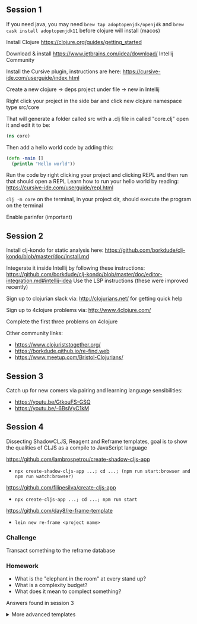 

## Session 1 

If you need java, you may need `brew tap adoptopenjdk/openjdk` and `brew cask install adoptopenjdk11` before clojure will install (macos)

Install Clojure https://clojure.org/guides/getting_started

Download & install https://www.jetbrains.com/idea/download/ Intellij Community

Install the Cursive plugin, instructions are here: https://cursive-ide.com/userguide/index.html

Create a new clojure -> deps project under file -> new in Intellij

Right click your project in the side bar and click new clojure namespace type src/core

That will generate a folder called src with a .clj file in called "core.clj" 
open it and edit it to be:
```clj
(ns core)
```

Then add a hello world code by adding this:
```clj
(defn -main []
  (println "Hello world"))
```

Run the code by right clicking your project and clicking REPL and then run that should open a REPL
Learn how to run your hello world by reading: https://cursive-ide.com/userguide/repl.html

`clj -m core` on the terminal, in your project dir, should execute the program on the terminal

Enable parinfer (important)

## Session 2

Install clj-kondo for static analysis here: https://github.com/borkdude/clj-kondo/blob/master/doc/install.md

Integerate it inside Intellij by following these instructions: https://github.com/borkdude/clj-kondo/blob/master/doc/editor-integration.md#intellij-idea Use the LSP instructions (these were improved recently)

Sign up to clojurian slack via: http://clojurians.net/ for getting quick help

Sign up to 4clojure problems via: http://www.4clojure.com/

Complete the first three problems on 4clojure

Other community links:
- https://www.clojuriststogether.org/
- https://borkdude.github.io/re-find.web
- https://www.meetup.com/Bristol-Clojurians/

## Session 3

Catch up for new comers via pairing and learning language sensibilities:

- https://youtu.be/GtkouFS-GSQ
- https://youtu.be/-6BsiVyC1kM

## Session 4 
Dissecting ShadowCLJS, Reagent and Reframe templates, goal is to show the qualities of CLJS as a compile to JavaScript language

https://github.com/lambrospetrou/create-shadow-cljs-app
- `npx create-shadow-cljs-app ...; cd ...; (npm run start:browser and npm run watch:browser) `

https://github.com/filipesilva/create-cljs-app
- `npx create-cljs-app ...; cd ...; npm run start`

https://github.com/day8/re-frame-template
- `lein new re-frame <project name>` 

### Challenge 
Transact something to the reframe database

### Homework
- What is the "elephant in the room" at every stand up?
- What is a complexity budget?
- What does it mean to complect something?

Answers found in session 3

<details>
  <summary>More advanced templates</summary>
  
  http://www.luminusweb.net/docs/profiles.html#clojurescript
  - `lein new luminus ... +cljs`

  https://github.com/fulcrologic/fulcro-template
  - `git clone ...`

  https://github.com/fulcrologic/fulcro-native-template
  - `git clone ...`
</details>
